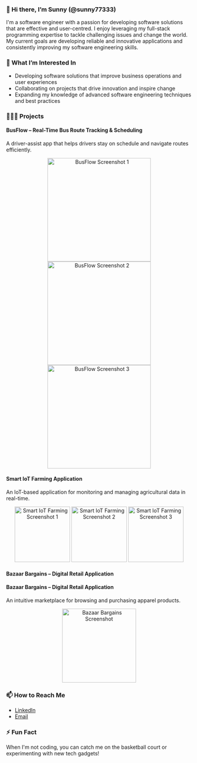### 👋 Hi there, I’m Sunny (@sunny77333)

I'm a software engineer with a passion for developing software solutions that are effective and user-centred. I enjoy leveraging my full-stack programming expertise to tackle challenging issues and change the world. My current goals are developing reliable and innovative applications and consistently improving my software engineering skills.

### 👀 What I’m Interested In
- Developing software solutions that improve business operations and user experiences
- Collaborating on projects that drive innovation and inspire change
- Expanding my knowledge of advanced software engineering techniques and best practices

### 👨🏽‍💻 Projects

#### BusFlow – Real-Time Bus Route Tracking & Scheduling
A driver-assist app that helps drivers stay on schedule and navigate routes efficiently.
<p align="center">
  <img src="https://github.com/user-attachments/assets/430a9287-b145-421b-86d3-78639396d2bb" width="280" alt="BusFlow Screenshot 1">
  <img src="https://github.com/user-attachments/assets/57356bea-b82c-49c7-ad89-c02da24ff603" width="280" alt="BusFlow Screenshot 2">
  <img src="https://github.com/user-attachments/assets/ecd7f743-17f7-4894-b437-2169ca47e856" width="280" alt="BusFlow Screenshot 3">
</p>

#### Smart IoT Farming Application
An IoT-based application for monitoring and managing agricultural data in real-time.
<p align="center">
  <img src="https://github.com/user-attachments/assets/9c2cfd7d-898e-402b-83af-187aed4c5ec0" width="150" alt="Smart IoT Farming Screenshot 1">
  <img src="https://github.com/user-attachments/assets/058a97fa-57b4-482d-a728-9164a643c892" width="150" alt="Smart IoT Farming Screenshot 2">
  <img src="https://github.com/user-attachments/assets/e36c0935-19cd-4dfb-a158-72bd55df29be" width="150" alt="Smart IoT Farming Screenshot 3">
</p>

#### Bazaar Bargains – Digital Retail Application
#### Bazaar Bargains – Digital Retail Application
An intuitive marketplace for browsing and purchasing apparel products.
<p align="center">
  <img src="https://github.com/user-attachments/assets/b7e3d8fa-24df-4130-b22c-359bb99d9714" width="200" alt="Bazaar Bargains Screenshot">
</p>

### 📫 How to Reach Me
- [LinkedIn](https://www.linkedin.com/in/sanurag-maini-260666283/)  
- [Email](mailto:sanuragmaini7733@gmail.com)

### ⚡ Fun Fact
When I'm not coding, you can catch me on the basketball court or experimenting with new tech gadgets!

